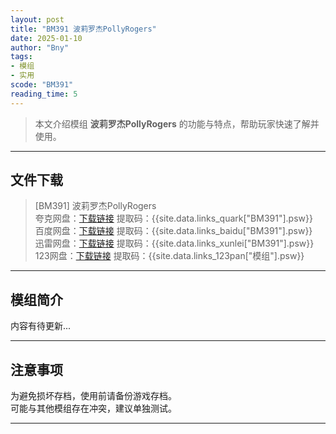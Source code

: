 ```yaml
---
layout: post
title: "BM391 波莉罗杰PollyRogers"
date: 2025-01-10
author: "Bny"
tags: 
- 模组
- 实用
scode: "BM391"
reading_time: 5
---
```


> 本文介绍模组 **波莉罗杰PollyRogers** 的功能与特点，帮助玩家快速了解并使用。

---

## 文件下载

> [BM391] 波莉罗杰PollyRogers  
夸克网盘：[下载链接]({{site.data.links_quark["BM391"].url}}) 提取码：{{site.data.links_quark["BM391"].psw}}  
百度网盘：[下载链接]({{site.data.links_baidu["BM391"].url}}) 提取码：{{site.data.links_baidu["BM391"].psw}}  
迅雷网盘：[下载链接]({{site.data.links_xunlei["BM391"].url}}) 提取码：{{site.data.links_xunlei["BM391"].psw}}  
123网盘：[下载链接]({{site.data.links_123pan["模组"].url}}) 提取码：{{site.data.links_123pan["模组"].psw}}  

---

## 模组简介

>  
内容有待更新...  

---

## 注意事项

>  
为避免损坏存档，使用前请备份游戏存档。  
可能与其他模组存在冲突，建议单独测试。  

---

